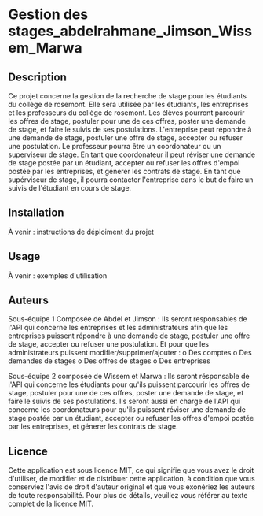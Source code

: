# Gestion des stages_abdelrahmane_Jimson_Wissem_Marwa

## Description
Ce projet concerne la gestion de la recherche de stage pour les étudiants du collège de rosemont. Elle sera utilisée par les étudiants, les entreprises et les professeurs du collège de rosemont. Les élèves pourront parcourir les offres de stage, postuler pour une de ces offres, poster une demande de stage, et faire le suivis de ses postulations. 
L'entreprise peut répondre à une demande de stage, postuler une offre de stage, accepter ou refuser une postulation.
Le professeur pourra être un coordonateur ou un superviseur de stage. En tant que coordonateur il peut réviser une demande de stage postée par un étudiant, accepter ou refuser  les offres d'empoi postée par les entreprises, et génerer les contrats de stage. En tant que supérviseur de stage, il pourra contacter l'entreprise dans le but de faire un suivis de l'étudiant en cours de stage. 


## Installation
À venir : instructions de déploiment du projet

## Usage
À venir : exemples d'utilisation

## Auteurs
Sous-équipe 1 Composée de Abdel et Jimson : Ils seront responsables de l'API qui concerne les entreprises et les administrateurs afin que les entreprises puissent répondre à une demande de stage, postuler une offre de stage, accepter ou refuser une postulation. Et pour que les administrateurs puissent modifier/supprimer/ajouter :
o	Des comptes 
o	Des demandes de stages
o	Des offres de stages
o	Des entreprises
 

Sous-équipe 2 composée de Wissem et Marwa : Ils seront résponsable de l'API qui concerne les étudiants pour qu'ils puissent parcourir les offres de stage, postuler pour une de ces offres, poster une demande de stage, et faire le suivis de ses postulations. Ils seront aussi en charge de l'API qui concerne les coordonateurs pour qu'ils puissent réviser une demande de stage postée par un étudiant, accepter ou refuser  les offres d'empoi postée par les entreprises, et génerer les contrats de stage. 



## Licence

Cette application est sous licence MIT, ce qui signifie que vous avez le droit d'utiliser, de modifier et de distribuer cette application, à condition que vous conserviez l'avis de droit d'auteur original et que vous exonériez les auteurs de toute responsabilité. Pour plus de détails, veuillez vous référer au texte complet de la licence MIT.


